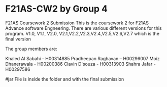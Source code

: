 # F21AS-CW2 by Group 4
F21AS Coursework 2 Submission
This is the coursework 2 for F21AS Advance software Engneering. 
There are various different versions for this program. V1.0, V1.1, V2.0, V2.1,V2.2,V2.3,V2.4,V2.5,V2.6,V2.7 which is the final version

The group members are:

Khaled Al Sabahi - H00314885
Pradheepan Raghavan – H00296007
Moiz Dhanerawala - H00200386
Clavin D'souza - H00313903
Shahra Jafar - H00297586

#jar 
File is inside the folder and with the final submission
